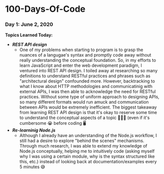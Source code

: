 # 100-Days-Of-Code

### Day 1: June 2, 2020

**Topics Learned Today:**
- **_REST API design_**
  - One of my problems when starting to program is to grasp the nuances of a langugae's syntax and promptly code away without really understanding the conceptual foundation. So, in my efforts to learn JavaScript and enter the web development paradigm, I ventured into REST API design. I toiled away at researching so many definitions to understand RESTful practices and phrases such as "architectural design" confounded more. However, backtracking to what I know about HTTP methodologies and communicatinig with external APIs, I was then able to acknowledge the need for RESTful practices. Without some type of uniform approach to designing APIs, so many different formats would run amuck and communication between APIs would be extremely inefficient. The biggest takeaway from learning REST API design is that it's okay to reserve some time to understand the conceptual aspects of a topic 🙇🏽‍♂️ (even if it's cumbersome 😭 before coding 🖥
- **_Re-learninig Node.js_**
  - Although I already have an understanding of the Node.js workflow, I still had a desire to explore "behind the scenes" mechanisms. Through much research, I was able to extend my knowledge of Node.js conceptually, helping me to intuitively code (asking myself why I was using a certain module, why is the syntax structured like this, etc.) instead of looking back at documentation/examples every 5 minutes 😅
